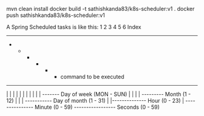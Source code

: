 mvn clean install
docker build -t sathishkanda83/k8s-scheduler:v1 .
docker push sathishkanda83/k8s-scheduler:v1


A Spring Scheduled tasks is like this:
1 2 3 4 5 6 Index
- - - - - -
* * * * * * command to be executed
- - - - - -
| | | | | |
| | | | | ------- Day of week (MON - SUN)
| | | | --------- Month (1 - 12)
| | | ----------- Day of month (1 - 31)
| |-------------- Hour (0 - 23)
| --------------- Minute (0 - 59)
----------------- Seconds (0 - 59)